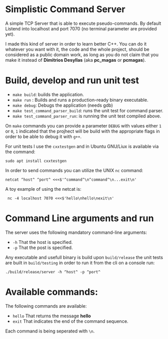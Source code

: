 # Simplistic Command Server

A simple TCP Server that is able to execute pseudo-commands. By default Listend into localhost and port 7070 (no terminal parameter are provided yet).

I made this kind of server in order to learn better C++. You can do it whatever you want with it, the code and the whole project, should be considered as a public domain work, as long as you do not claim that you make it instead of **Dimitrios Desyllas** (aka **pc_magas** or **pcmagas**).

# Build, develop and run unit test

* `make build`: builds the application.
* `make run` : Builds and runs a production-ready binary executable.
* `make debug`: Debugs the application (needs gdb)
* `make test_command_parser_build`: runs the unit test for command parser.
* `make test_command_parser_run`: is running the unit test compiled above.

On `make` commands you can provide a parameter `DEBUG` with values either `1` or `0`, `1` indicated that the projhect will be build with the appropriate flags in order to be able to debug it with `g++`.

For unit tests I use the `cxxtestgen` and in Ubuntu GNU/Liux is available via the command:

```
sudo apt install cxxtestgen
```

In order to send commands you can utilize the UNIX `nc` command:

```
netcat ^host^ ^port^ <<<$'^command^\n^command^\n...exit\n'
```

A toy example of using the netcat is:

```
 nc -4 localhost 7070 <<<$'hello\nhello\nexit\n'
```

# Command Line arguments and run 

The server uses the following mandatory command-line arguments:

* `-h` That the host is specified.
* `-p` That the post is specified.

Any executable and usefull binary is build upon `build/release` the unit tests are built in `build/testing` in order to run it from the cli on a console run:

```
./build/release/server -h ^host^ -p ^port^
```

# Available commands:

The following commands are available:

* `hello` That returns the message **hello**
* `exit` That indicates the end of the command sequence.

Each command is being seperated with `\n`.